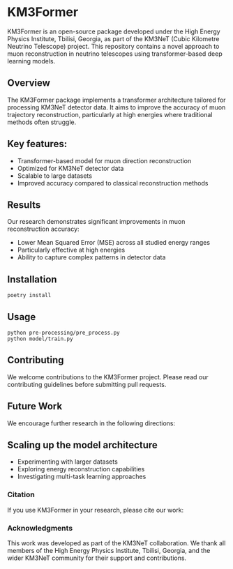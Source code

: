 # KM3Former

KM3Former is an open-source package developed under the High Energy Physics Institute, Tbilisi, Georgia, as part of the KM3NeT (Cubic Kilometre Neutrino Telescope) project. This repository contains a novel approach to muon reconstruction in neutrino telescopes using transformer-based deep learning models.

## Overview

The KM3Former package implements a transformer architecture tailored for processing KM3NeT detector data. It aims to improve the accuracy of muon trajectory reconstruction, particularly at high energies where traditional methods often struggle.

## Key features:

- Transformer-based model for muon direction reconstruction
- Optimized for KM3NeT detector data
- Scalable to large datasets
- Improved accuracy compared to classical reconstruction methods

## Results
Our research demonstrates significant improvements in muon reconstruction accuracy:

- Lower Mean Squared Error (MSE) across all studied energy ranges
- Particularly effective at high energies
- Ability to capture complex patterns in detector data

## Installation
```
poetry install
```
## Usage
```
python pre-processing/pre_process.py
python model/train.py
```

## Contributing
We welcome contributions to the KM3Former project. Please read our contributing guidelines before submitting pull requests.
## Future Work
We encourage further research in the following directions:

## Scaling up the model architecture
- Experimenting with larger datasets
- Exploring energy reconstruction capabilities
- Investigating multi-task learning approaches

### Citation
If you use KM3Former in your research, please cite our work:


### Acknowledgments
This work was developed as part of the KM3NeT collaboration. We thank all members of the High Energy Physics Institute, Tbilisi, Georgia, and the wider KM3NeT community for their support and contributions.
